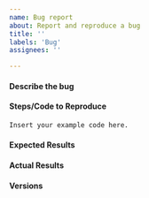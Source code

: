 ```yaml
---
name: Bug report
about: Report and reproduce a bug
title: ''
labels: 'Bug'
assignees: ''

---
```


<!-- 
If this is your first Issue submitted to the MLxtend Issue Tracker, please review
the code of conduct, which is available at http://rasbt.github.io/mlxtend/Code-of-Conduct/. 
-->


<!--
Before submitting a bug, please check the recent Changelog entries at 
https://github.com/rasbt/mlxtend/blob/master/docs/sources/CHANGELOG.md
and do a quick search in the Issue Tracker (https://github.com/rasbt/mlxtend/issues)
to make sure the issue hasn't been already
addressed.
-->

#### Describe the bug

<!--
Briefly describe what the bug is.
-->

#### Steps/Code to Reproduce

<!--


<!--
Please add a minimal example that can help understand and reproduce the bug.
Ideally, this should be a self-contained code example that can be run
on our computer with easily accessible datasets (ideally, datasets contained
in scikit-learn or MLxtend itself).


Example:

```python
import numpy as np
from mlxtend.evaluate import bootstrap


rng = np.random.RandomState(123)
x = rng.normal(loc=5., size=100)
original, std_err, ci_bounds = bootstrap(x, num_rounds=1000, func=np.mean, ci=0.95, seed=123)
print('Mean: %.2f, SE: +/- %.2f, CI95: [%.2f, %.2f]' % (original, 
                                                        std_err, 
                                                        ci_bounds[0],
                                                        ci_bounds[1]))
```

If the code is too long, feel free to put it in a public gist and link
it in the issue: https://gist.github.com
-->

```python
Insert your example code here.
```

#### Expected Results

<!-- Please paste or describe the expected results.-->

#### Actual Results
<!-- Please paste or specifically describe the actual output or error traceback. -->

#### Versions

<!--
Please run the following snippet and paste the output below.
import mlxtend; print("MLxtend", mlxtend.__version__)
import platform; print(platform.platform())
import sys; print("Python", sys.version)
import sklearn; print("Scikit-learn", sklearn.__version__)
import numpy; print("NumPy", numpy.__version__)
import scipy; print("SciPy", scipy.__version__)
-->


<!-- Thanks for contributing! -->